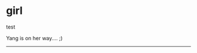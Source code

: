 # girl
test

<!DOCTYPE html>
<html>
	<head>
		<title> Girl </title>
		<link rel="stylesheet" type="text/css" href="./styles.css"/>
		<meta name="author" content="Yang Liu">
		<meta name="viewport" content="width=device-width, initial-scale=1, user-scalable=no">
	</head>
	<body>
		<div class="image-container">
			<canvas class="canvas" width="900" height="1200" id="canvas"></canvas>		
            <div class ="loading-screen" id="loading"> Yang is on her way.... ;) </div>
			</div>
		</body>
		<script type="text/javascript" src="./main.js"></script>
</html>


------------------------------------------------------------------------------------------------

